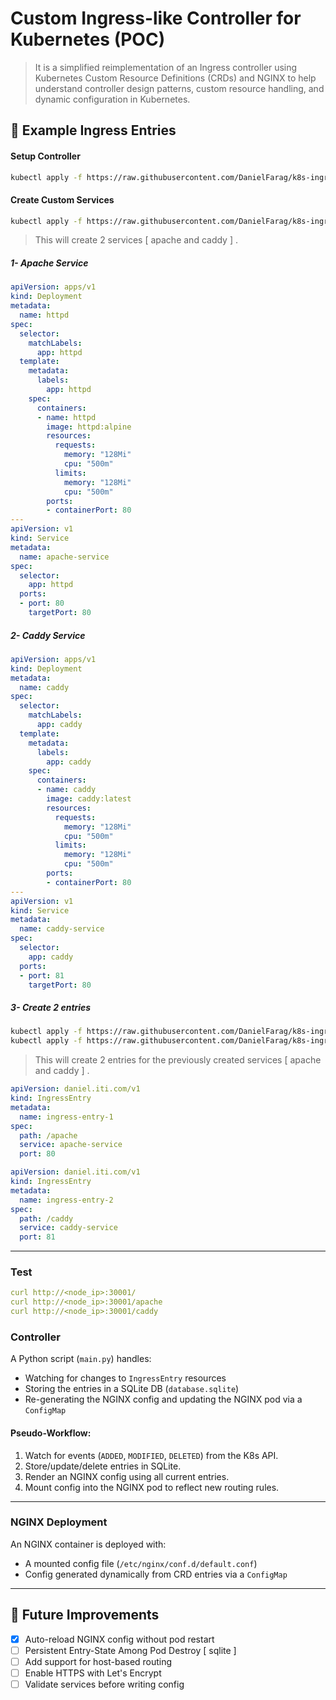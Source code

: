 # Custom Ingress-like Controller for Kubernetes (POC)

> It is a simplified reimplementation of an Ingress controller using Kubernetes Custom Resource Definitions (CRDs) and NGINX to help understand controller design patterns, custom resource handling, and dynamic configuration in Kubernetes.

## 🧩 Example Ingress Entries

#### Setup Controller
```sh
kubectl apply -f https://raw.githubusercontent.com/DanielFarag/k8s-ingress-controller/main/sample/controller.yaml
```
#### Create Custom Services
```sh
kubectl apply -f https://raw.githubusercontent.com/DanielFarag/k8s-ingress-controller/main/sample/services.yaml
```
> This will create 2 services [ apache and caddy ] .

##### 1- Apache Service
```yaml
apiVersion: apps/v1
kind: Deployment
metadata:
  name: httpd
spec:
  selector:
    matchLabels:
      app: httpd
  template:
    metadata:
      labels:
        app: httpd
    spec:
      containers:
      - name: httpd
        image: httpd:alpine
        resources:
          requests:
            memory: "128Mi"
            cpu: "500m"
          limits:
            memory: "128Mi"
            cpu: "500m"
        ports:
        - containerPort: 80
---
apiVersion: v1
kind: Service
metadata:
  name: apache-service
spec:
  selector:
    app: httpd
  ports:
  - port: 80
    targetPort: 80
```
##### 2- Caddy Service
```yaml
apiVersion: apps/v1
kind: Deployment
metadata:
  name: caddy
spec:
  selector:
    matchLabels:
      app: caddy
  template:
    metadata:
      labels:
        app: caddy
    spec:
      containers:
      - name: caddy
        image: caddy:latest
        resources:
          requests:
            memory: "128Mi"
            cpu: "500m"
          limits:
            memory: "128Mi"
            cpu: "500m"
        ports:
        - containerPort: 80
---
apiVersion: v1
kind: Service
metadata:
  name: caddy-service
spec:
  selector:
    app: caddy
  ports:
  - port: 81
    targetPort: 80
```

##### 3- Create 2 entries
```sh
kubectl apply -f https://raw.githubusercontent.com/DanielFarag/k8s-ingress-controller/main/sample/entry1.yaml
kubectl apply -f https://raw.githubusercontent.com/DanielFarag/k8s-ingress-controller/main/sample/entry2.yaml
```
> This will create 2 entries for the previously created services [ apache and caddy ] .

```yaml
apiVersion: daniel.iti.com/v1
kind: IngressEntry
metadata:
  name: ingress-entry-1
spec:
  path: /apache
  service: apache-service
  port: 80
```
```yaml
apiVersion: daniel.iti.com/v1
kind: IngressEntry
metadata:
  name: ingress-entry-2
spec:
  path: /caddy
  service: caddy-service
  port: 81
```
---
### Test
```yaml
curl http://<node_ip>:30001/
curl http://<node_ip>:30001/apache
curl http://<node_ip>:30001/caddy
```
### Controller

A Python script (`main.py`) handles:

* Watching for changes to `IngressEntry` resources
* Storing the entries in a SQLite DB (`database.sqlite`)
* Re-generating the NGINX config and updating the NGINX pod via a `ConfigMap`

#### Pseudo-Workflow:

1. Watch for events (`ADDED`, `MODIFIED`, `DELETED`) from the K8s API.
2. Store/update/delete entries in SQLite.
3. Render an NGINX config using all current entries.
4. Mount config into the NGINX pod to reflect new routing rules.

---

### NGINX Deployment

An NGINX container is deployed with:

* A mounted config file (`/etc/nginx/conf.d/default.conf`)
* Config generated dynamically from CRD entries via a `ConfigMap`

---

## 🔧 Future Improvements

* [x] Auto-reload NGINX config without pod restart
* [ ] Persistent Entry-State Among Pod Destroy [ sqlite ]
* [ ] Add support for host-based routing
* [ ] Enable HTTPS with Let's Encrypt
* [ ] Validate services before writing config
